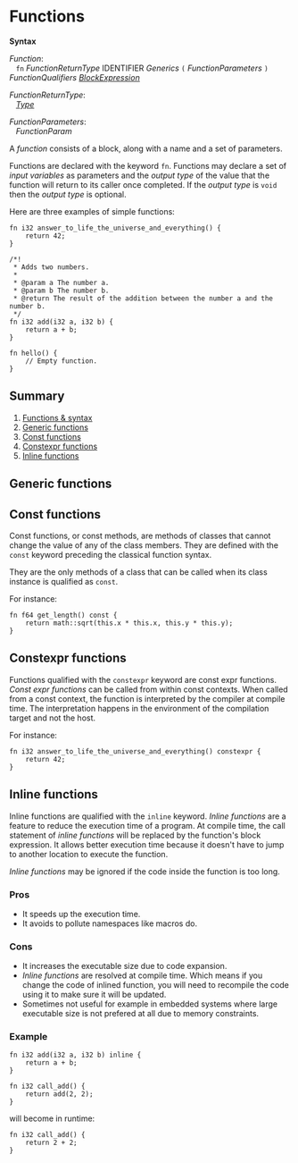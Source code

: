 # Functions

<div style="background-color: rgba(255, 255, 255, 0.15);">
<strong>Syntax</strong>

*Function*: <br />
 &nbsp;&nbsp; `fn` *FunctionReturnType* IDENTIFIER *Generics* `(` *FunctionParameters* `)` *FunctionQualifiers* [*BlockExpression*](../statements_and_expressions/expressions/block_expression.md)

*FunctionReturnType*: <br />
 &nbsp;&nbsp; [*Type*](../types.md)

*FunctionParameters*: <br />
 &nbsp;&nbsp; *FunctionParam*
</div>

A *function* consists of a block, along with a name and a set of parameters.

Functions are declared with the keyword `fn`.
Functions may declare a set of *input variables* as parameters and the *output type* of the value that the function will return to its caller once completed.
If the *output type* is `void` then the *output type* is optional.

Here are three examples of simple functions:

```lapis
fn i32 answer_to_life_the_universe_and_everything() {
    return 42;
}

/*!
 * Adds two numbers.
 *
 * @param a The number a.
 * @param b The number b.
 * @return The result of the addition between the number a and the number b.
 */
fn i32 add(i32 a, i32 b) {
    return a + b;
}

fn hello() {
    // Empty function.
}
```

## Summary

 1. [Functions & syntax](#functions)
 2. [Generic functions](#generic-functions)
 3. [Const functions](#const-functions)
 4. [Constexpr functions](#constexpr-functions)
 5. [Inline functions](#inline-functions)

## Generic functions

<!-- TODO -->

## Const functions

Const functions, or const methods, are methods of classes that cannot change the value of any of the class members.
They are defined with the `const` keyword preceding the classical function syntax.

They are the only methods of a class that can be called when its class instance is qualified as `const`.

For instance:

```lapis
fn f64 get_length() const {
    return math::sqrt(this.x * this.x, this.y * this.y);
}
```

## Constexpr functions

Functions qualified with the `constexpr` keyword are const expr functions. *Const expr functions* can be called from within const contexts.
When called from a const context, the function is interpreted by the compiler at compile time. The interpretation happens in the environment of the compilation target and not the host.

For instance:

```lapis
fn i32 answer_to_life_the_universe_and_everything() constexpr {
    return 42;
}
```

## Inline functions

Inline functions are qualified with the `inline` keyword. *Inline functions* are a feature to reduce the execution time of a program.
At compile time, the call statement of *inline functions* will be replaced by the function's block expression.
It allows better execution time because it doesn't have to jump to another location to execute the function.

*Inline functions* may be ignored if the code inside the function is too long.

### Pros

- It speeds up the execution time.
- It avoids to pollute namespaces like macros do.

### Cons

- It increases the executable size due to code expansion.
- *Inline functions* are resolved at compile time. Which means if you change the code of inlined function, you will need to recompile the code using it to make sure it will be updated.
- Sometimes not useful for example in embedded systems where large executable size is not prefered at all due to memory constraints. 

### Example

```lapis
fn i32 add(i32 a, i32 b) inline {
    return a + b;
}

fn i32 call_add() {
    return add(2, 2);
}
```

will become in runtime:

```lapis
fn i32 call_add() {
    return 2 + 2;
}
```
